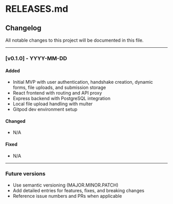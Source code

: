 # RELEASES.md

## Changelog

All notable changes to this project will be documented in this file.

---

### [v0.1.0] - YYYY-MM-DD

#### Added

- Initial MVP with user authentication, handshake creation, dynamic forms, file uploads, and submission storage  
- React frontend with routing and API proxy  
- Express backend with PostgreSQL integration  
- Local file upload handling with multer  
- Gitpod dev environment setup  

#### Changed

- N/A

#### Fixed

- N/A

---

### Future versions

- Use semantic versioning (MAJOR.MINOR.PATCH)  
- Add detailed entries for features, fixes, and breaking changes  
- Reference issue numbers and PRs when applicable  
